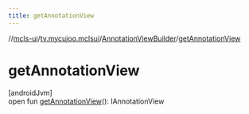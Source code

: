 ```yaml
---
title: getAnnotationView
---
```

//[mcls-ui](../../../index.html)/[tv.mycujoo.mclsui](../index.html)/[AnnotationViewBuilder](index.html)/[getAnnotationView](get-annotation-view.html)



# getAnnotationView



[androidJvm]\
open fun [getAnnotationView](get-annotation-view.html)(): IAnnotationView




